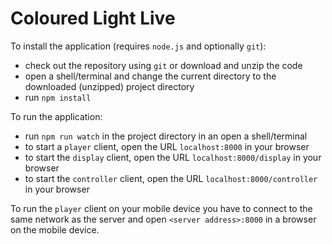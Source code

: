 # Coloured Light Live

To install the application (requires `node.js` and optionally `git`):
* check out the repository using `git` or download and unzip the code
* open a shell/terminal and change the current directory to the downloaded (unzipped) project directory
* run `npm install`

To run the application:
* run `npm run watch` in the project directory in an open a shell/terminal
* to start a `player` client, open the URL `localhost:8000` in your browser
* to start the `display` client, open the URL `localhost:8000/display` in your browser
* to start the `controller` client, open the URL `localhost:8000/controller` in your browser

To run the `player` client on your mobile device you have to connect to the same network as the server and open `<server address>:8000` in a browser on the mobile device.
